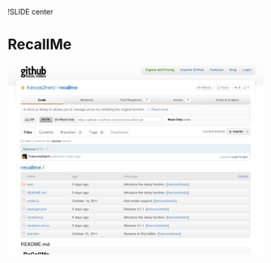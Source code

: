 !SLIDE center
# RecallMe #

[ ![RecallMe](06.RecallMe.png) ](https://github.com/francois2metz/recallme)
